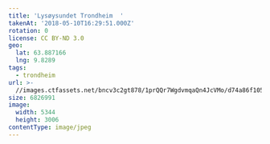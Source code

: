 ```yaml
---
title: 'Lysøysundet Trondheim  '
takenAt: '2018-05-10T16:29:51.000Z'
rotation: 0
license: CC BY-ND 3.0
geo:
  lat: 63.887166
  lng: 9.8289
tags:
  - trondheim
url: >-
  //images.ctfassets.net/bncv3c2gt878/1prQQr7WgdvmqaQn4JcVMo/d74a86f10564cbe9f9fa747613a6cef7/lysysundet-trondheim_41992892982_o
size: 6826991
image:
  width: 5344
  height: 3006
contentType: image/jpeg
---
```


